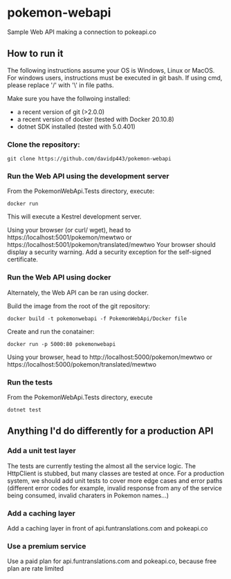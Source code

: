 # pokemon-webapi
Sample Web API making a connection to pokeapi.co

## How to run it

The following instructions assume your OS is Windows, Linux or MacOS.
For windows users, instructions must be executed in git bash. If using cmd, please replace '/' with '\\' in file paths.

Make sure you have the follwoing installed:
- a recent version of git (>2.0.0)
- a recent version of docker (tested with Docker 20.10.8)
- dotnet SDK installed (tested with 5.0.401)

### Clone the repository:
```
git clone https://github.com/davidp443/pokemon-webapi
```

### Run the Web API using the development server

From the PokemonWebApi.Tests directory, execute:
```
docker run
```
This will execute a Kestrel development server. 

Using your browser (or curl/ wget), head to https://localhost:5001/pokemon/mewtwo or https://localhost:5001/pokemon/translated/mewtwo 
Your browser should display a security warning. Add a security exception for the self-signed certificate. 

### Run the Web API using docker

Alternately, the Web API can be ran using docker.

Build the image from the root of the git repository:
```
docker build -t pokemonwebapi -f PokemonWebApi/Docker file
```

Create and run the conatainer:
```
docker run -p 5000:80 pokemonwebapi
```
Using your browser, head to http://localhost:5000/pokemon/mewtwo or https://localhost:5000/pokemon/translated/mewtwo 

### Run the tests

From the PokemonWebApi.Tests directory, execute
```
dotnet test
```

## Anything I'd do differently for a production API

### Add a unit test layer
The tests are currently testing the almost all the service logic. The HttpClient is stubbed, but many classes are tested at once.
For a production system, we should add unit tests to cover more edge cases and error paths (different error codes for example, invalid response from any of the service being consumed, invalid charaters in Pokemon names...)

### Add a caching layer
Add a caching layer in front of api.funtranslations.com and pokeapi.co

### Use a premium service 
Use a paid plan for api.funtranslations.com and pokeapi.co, because free plan are rate limited
